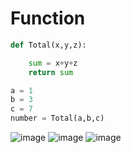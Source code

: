 # Function

```python
def Total(x,y,z):

    sum = x+y+z
    return sum

a = 1
b = 3
c = 7
number = Total(a,b,c)
```

![image](https://user-images.githubusercontent.com/51909547/195002836-8f77ae52-7de2-463c-a85a-777b567acce3.png)
![image](https://user-images.githubusercontent.com/51909547/195002899-2dee16c5-487a-4971-95cb-ff59334d4f6e.png)
![image](https://user-images.githubusercontent.com/51909547/195003000-48126514-f93e-4290-9265-88ce295491c3.png)
